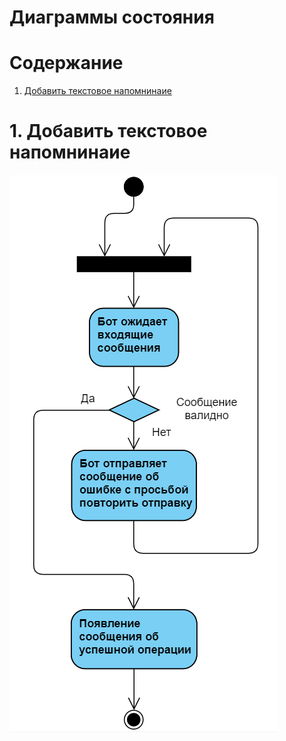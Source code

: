 ﻿# Диаграммы состояния

# Содержание
1. [Добавить текстовое напомнинаие](#2)  

<a name="1"/>

# 1. Добавить текстовое напомнинаие
![Диаграмма состояния 2](../../../Images/System%20design/State/StateAdd.png)
